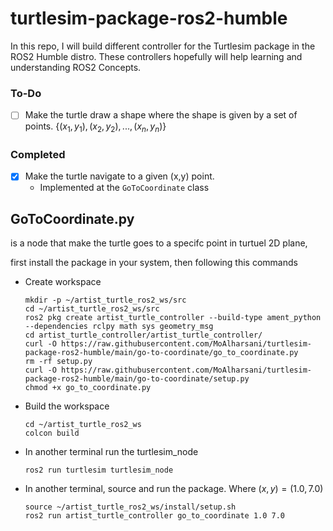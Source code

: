 # turtlesim-package-ros2-humble
In this repo, I will build different controller for the Turtlesim package in the ROS2 Humble distro. These controllers hopefully will help learning and understanding ROS2 Concepts. 

### To-Do

- [ ] Make the turtle draw a shape where the shape is given by a set of points. ${\{(x_1, y_1), (x_2, y_2), ..., (x_n, y_n)\}}$


### Completed

- [x] Make the turtle navigate to a given (x,y) point.
  - Implemented at the `GoToCoordinate` class



## GoToCoordinate.py 
is a node that make the turtle goes to a specifc point in turtuel 2D plane,

first install the package in your system, then following this commands
- Create workspace
  ```
  mkdir -p ~/artist_turtle_ros2_ws/src
  cd ~/artist_turtle_ros2_ws/src
  ros2 pkg create artist_turtle_controller --build-type ament_python --dependencies rclpy math sys geometry_msg 
  cd artist_turtle_controller/artist_turtle_controller/
  curl -O https://raw.githubusercontent.com/MoAlharsani/turtlesim-package-ros2-humble/main/go-to-coordinate/go_to_coordinate.py
  rm -rf setup.py
  curl -O https://raw.githubusercontent.com/MoAlharsani/turtlesim-package-ros2-humble/main/go-to-coordinate/setup.py
  chmod +x go_to_coordinate.py
  ```
- Build the workspace
  ```
  cd ~/artist_turtle_ros2_ws
  colcon build
  ```
- In another terminal run the turtlesim_node
  ```
  ros2 run turtlesim turtlesim_node
  ```
- In another terminal, source and run the package. Where $(x, y) = (1.0, 7.0)$
  ```
  source ~/artist_turtle_ros2_ws/install/setup.sh
  ros2 run artist_turtle_controller go_to_coordinate 1.0 7.0 
  ```
  
